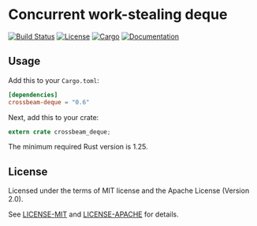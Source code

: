 # Concurrent work-stealing deque

[![Build Status](https://travis-ci.org/crossbeam-rs/crossbeam-deque.svg?branch=master)](https://travis-ci.org/crossbeam-rs/crossbeam-deque)
[![License](https://img.shields.io/badge/license-MIT%2FApache--2.0-blue.svg)](https://github.com/crossbeam-rs/crossbeam-deque)
[![Cargo](https://img.shields.io/crates/v/crossbeam-deque.svg)](https://crates.io/crates/crossbeam-deque)
[![Documentation](https://docs.rs/crossbeam-deque/badge.svg)](https://docs.rs/crossbeam-deque)

## Usage

Add this to your `Cargo.toml`:

```toml
[dependencies]
crossbeam-deque = "0.6"
```

Next, add this to your crate:

```rust
extern crate crossbeam_deque;
```

The minimum required Rust version is 1.25.

## License

Licensed under the terms of MIT license and the Apache License (Version 2.0).

See [LICENSE-MIT](LICENSE-MIT) and [LICENSE-APACHE](LICENSE-APACHE) for details.
